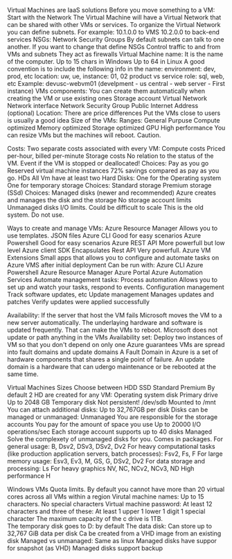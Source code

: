 Virtual Machines are IaaS solutions
Before you move something to a VM:  Start with the Network
The Virtual Machine will have a Virtual Network that can be shared with other VMs or services.
To organize the Virtual Network you can define subnets. For example:
	10.1.0.0 to VMS
	10.2.0.0 to back-end services
NSGs: Network Security Groups
	By default subnets can talk to one another. If you want to change that define NSGs 
	Control traffic to and from VMs and subnets
	They act as firewalls
Virtual Machine name:
	It is the name of the computer. 
		Up to 15 chars in Windows
		Up to 64 in Linux
	A good convention is to include the following info in the name:
		environment: dev, prod, etc
		location: uw, ue,
		instance: 01, 02
		product vs service
		role: sql, web, etc
	Example: 
		devusc-webvm01 (develpment - us central - web server - First instance)
VMs components:
	You can create them automatically when creating the VM or use existing ones
		Storage account
		Virtual Network
		Network interface
		Network Security Group
		Public Internet Address (optional)
Location:
	There are price differences
	Put the VMs close to users is usually a good idea
Size of the VMs:
	Ranges:
		General Purpuse
		Compute optimized
		Memory optimized
		Storage optimized
		GPU 
		High performance
You can resize VMs but the machines will reboot. Caution.

Costs:
	Two separate costs associated with every VM:
		Compute costs
			Priced per-hour, billed per-minute
		Storage costs
			No relation to the status of the VM. Event if the VM is stopped or deallocated!
	Choices:
		Pay as you go
		Reserved virtual machine instances
			72% savings compared as pay as you go.
HDs
	All Vm have at least two Hard Disks:
		One for the Operating system
		One for temporary storage
	Choices:
		Standard storage
		Premium storage (SSd)
	Choices:
		Managed disks (newer and recommended)
			Azure creates and manages the disk and the storage
			No storage account limits
		Unmanaged disks
			I/O limits. Could be difficult to scale
			This is the old system. Do not use.

Ways to create and manage VMs:
	Azure Resource Manager
		Allows you to use templates. JSON files
	Azure CLI
		Good for easy scenarios
	Azure Powershell
		Good for easy scenarios
	Azure REST API
		More powerfull but low level
	Azure client SDK
		Encapsulates Rest API
		Very powerfull.
	Azure VM Extensions
		Small apps that allows you to configure and automate tasks on Azure VMS after initial deployment
		Can be run with:
			Azure CLI
			Azure Powershell
			Azure Resource Manager
			Azure Portal
	Azure Automation Services
		Automate management tasks:
			Process automation
				Allows you to set up and watch your tasks, respond to events.
			Configuration management
				Track software updates, etc
			Update management
				Manages updates and patches
				Verify updates were applied successfully

Availability:
	If the server that host the VM fails Microsoft moves the VM to a new server automatically.
	The underlaying hardware and software is updated frequently. That can make the VMs to reboot. 
	Microsoft does not update or path anything in the VMs
Availability set:
	Deploy two instances of VM so that you don't depend on only one
	Azure guarantees VMs are spread into fault domains and update domains
	A Fault Domain in Azure is a set of hardware components that shares a single point of failure.
	An update domain is a hardware that can udergo maintenance or be rebooted at the same time.
	
	
Virtual Machines Sizes
Choose between 
	HDD
	SSD
		Standard
		Premium
By default 2 HD are created for any VM:
	Operating system disk
		Primary drive
		Up to 2048 GB
	Temporary disk
		Not persistent!
		/dev/sdb
		Mounted to /mnt
	You can attach additional disks:
		Up to 32,767GB per disk
Disks can be managed or unmanaged:
	Unmanaged
		You are responsible for the storage accounts
		You pay for the amount of space you use
		Up to 20000 I/O operations/sec
		Each storage account supports up to 40 disks
	Managed
		Solve the complexety of unmanaged disks for you.
Comes in packages.
	For general usage:
		B, Dsv2, DSv3, DSv2, Dv2
	For heavy computational tasks (like production application servers, batch processes): 
		Fsv2, Fs, F
	For large memory usage: 
		Esv3, Ev3, M, GS, G, DSv2, Dv2
	For data storage and processing:
		Ls
	For heavy graphics
		NV, NC, NCv2, NCv3, ND
	High performance
		H

Windows VMs
	Quota limits. By default you cannot have more than 20 virtual cores across all VMs within a region
	Virutal machine names: Up to 15 characters. No special characters
	Virtual machine password: At least 12 characters and three of these:
		At least 1 upper
		1 lower
		1 digit
		1 special character
	The maximum capacity of the c drive is 1TB.		
	The temporary disk goes to D: by default
	The data disk:
		Can store up to 32,767 GiB data per disk
		Ca be created from a VHD image from an existing disk
	Managed vs unmanaged:
		Same as linux
		Managed disks have suppor for snapshot (as VHD)
		Managed disks support backup


	
	
	
	
	